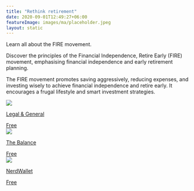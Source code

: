 ```yaml
---
title: "Rethink retirement"
date: 2020-09-01T12:49:27+06:00
featureImage: images/ma/placeholder.jpeg
layout: static
---
```


Learn all about the FIRE movement.

Discover the principles of the Financial Independence, Retire Early (FIRE) movement, emphasising financial independence and early retirement planning.

The FIRE movement promotes saving aggressively, reducing expenses, and investing wisely to achieve financial independence and retire early. It encourages a frugal lifestyle and smart investment strategies.

<a class="ma-link" href="https://www.legalandgeneral.com/retirement/rewirement/setting-financial-goals/the-fire-movement-what-is-it/"><div class="ma-card ma-card-Learning"><div class="ma-icon"><img src ="/images/icon-check.png"/></div><div class="ma-name"><p>Legal & General</p></div><div class="ma-paid-text"><span>Free </span></div></div></a><a class="ma-link" href="https://www.thebalancemoney.com/what-is-the-fire-movement-5223463"><div class="ma-card ma-card-Learning"><div class="ma-icon"><img src ="/images/icon-check.png"/></div><div class="ma-name"><p>The Balance</p></div><div class="ma-paid-text"><span>Free </span></div></div></a><a class="ma-link" href="https://www.nerdwallet.com/uk/personal-finance/guide-to-the-fire-movement/"><div class="ma-card ma-card-Learning"><div class="ma-icon"><img src ="/images/icon-check.png"/></div><div class="ma-name"><p>NerdWallet</p></div><div class="ma-paid-text"><span>Free </span></div></div></a>  

<br/><br/>






